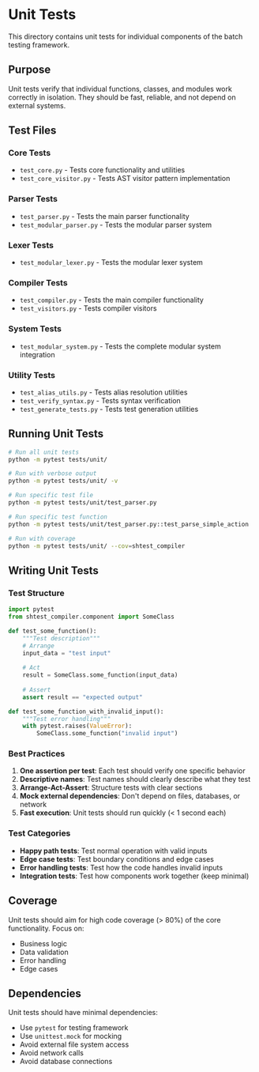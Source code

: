 # Unit Tests

This directory contains unit tests for individual components of the batch testing framework.

## Purpose
Unit tests verify that individual functions, classes, and modules work correctly in isolation. They should be fast, reliable, and not depend on external systems.

## Test Files

### Core Tests
- `test_core.py` - Tests core functionality and utilities
- `test_core_visitor.py` - Tests AST visitor pattern implementation

### Parser Tests
- `test_parser.py` - Tests the main parser functionality
- `test_modular_parser.py` - Tests the modular parser system

### Lexer Tests
- `test_modular_lexer.py` - Tests the modular lexer system

### Compiler Tests
- `test_compiler.py` - Tests the main compiler functionality
- `test_visitors.py` - Tests compiler visitors

### System Tests
- `test_modular_system.py` - Tests the complete modular system integration

### Utility Tests
- `test_alias_utils.py` - Tests alias resolution utilities
- `test_verify_syntax.py` - Tests syntax verification
- `test_generate_tests.py` - Tests test generation utilities

## Running Unit Tests

```bash
# Run all unit tests
python -m pytest tests/unit/

# Run with verbose output
python -m pytest tests/unit/ -v

# Run specific test file
python -m pytest tests/unit/test_parser.py

# Run specific test function
python -m pytest tests/unit/test_parser.py::test_parse_simple_action

# Run with coverage
python -m pytest tests/unit/ --cov=shtest_compiler
```

## Writing Unit Tests

### Test Structure
```python
import pytest
from shtest_compiler.component import SomeClass

def test_some_function():
    """Test description"""
    # Arrange
    input_data = "test input"
    
    # Act
    result = SomeClass.some_function(input_data)
    
    # Assert
    assert result == "expected output"

def test_some_function_with_invalid_input():
    """Test error handling"""
    with pytest.raises(ValueError):
        SomeClass.some_function("invalid input")
```

### Best Practices
1. **One assertion per test**: Each test should verify one specific behavior
2. **Descriptive names**: Test names should clearly describe what they test
3. **Arrange-Act-Assert**: Structure tests with clear sections
4. **Mock external dependencies**: Don't depend on files, databases, or network
5. **Fast execution**: Unit tests should run quickly (< 1 second each)

### Test Categories
- **Happy path tests**: Test normal operation with valid inputs
- **Edge case tests**: Test boundary conditions and edge cases
- **Error handling tests**: Test how the code handles invalid inputs
- **Integration tests**: Test how components work together (keep minimal)

## Coverage
Unit tests should aim for high code coverage (> 80%) of the core functionality. Focus on:
- Business logic
- Data validation
- Error handling
- Edge cases

## Dependencies
Unit tests should have minimal dependencies:
- Use `pytest` for testing framework
- Use `unittest.mock` for mocking
- Avoid external file system access
- Avoid network calls
- Avoid database connections 